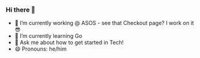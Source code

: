 ### Hi there 👋

- 🔭 I’m currently working @ ASOS - see that Checkout page? I work on it 😎
- 🌱 I’m currently learning Go
- 💬 Ask me about how to get started in Tech! 
- 😄 Pronouns: he/him
